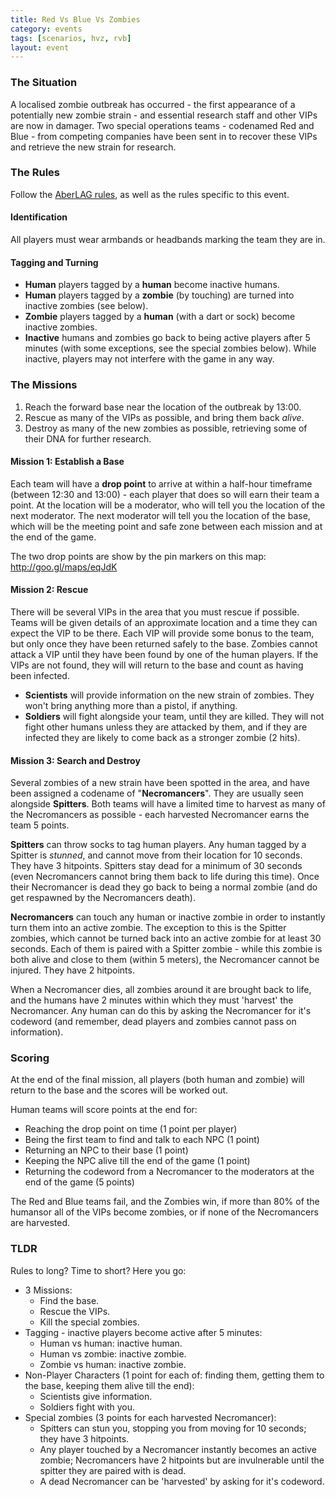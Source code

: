 ```yaml
---
title: Red Vs Blue Vs Zombies
category: events
tags: [scenarios, hvz, rvb]
layout: event
---
```


### The Situation

A localised zombie outbreak has occurred - the first appearance of a potentially new zombie strain - and essential research staff and other VIPs are now in damager. Two special operations teams - codenamed Red and Blue - from competing companies have been sent in to recover these VIPs and retrieve the new strain for research.

### The Rules

Follow the [AberLAG rules](http://www.aberlag.com/rules/), as well as the rules specific to this event.

#### Identification

All players must wear armbands or headbands marking the team they are in.

#### Tagging and Turning

+ **Human** players tagged by a **human** become inactive humans.
+ **Human** players tagged by a **zombie** (by touching) are turned into inactive zombies (see below).
+ **Zombie** players tagged by a **human** (with a dart or sock) become inactive zombies.
+ **Inactive** humans and zombies go back to being active players after 5 minutes (with some exceptions, see the special zombies below). While inactive, players may not interfere with the game in any way.

### The Missions

1. Reach the forward base near the location of the outbreak by 13:00.
2. Rescue as many of the VIPs as possible, and bring them back *alive*.
3. Destroy as many of the new zombies as possible, retrieving some of their DNA for further research.

#### Mission 1: Establish a Base

Each team will have a **drop point** to arrive at within a half-hour timeframe (between 12:30 and 13:00) - each player that does so will earn their team a point. At the location will be a moderator, who will tell you the location of the next moderator. The next moderator will tell you the location of the base, which will be the meeting point and safe zone between each mission and at the end of the game.

The two drop points are show by the pin markers on this map: http://goo.gl/maps/eqJdK

#### Mission 2: Rescue

There will be several VIPs in the area that you must rescue if possible. Teams will be given details of an approximate location and a time they can expect the VIP to be there. Each VIP will provide some bonus to the team, but only once they have been returned safely to the base. Zombies cannot attack a VIP until they have been found by one of the human players. If the VIPs are not found, they will will return to the base and count as having been infected.

- **Scientists** will provide information on the new strain of zombies. They won't bring anything more than a pistol, if anything.
- **Soldiers** will fight alongside your team, until they are killed. They will not fight other humans unless they are attacked by them, and if they are infected they are likely to come back as a stronger zombie (2 hits).

#### Mission 3: Search and Destroy

Several zombies of a new strain have been spotted in the area, and have been assigned a codename of "**Necromancers**". They are usually seen alongside **Spitters**. Both teams will have a limited time to harvest as many of the Necromancers as possible - each harvested Necromancer earns the team 5 points.

**Spitters** can throw socks to tag human players. Any human tagged by a Spitter is *stunned*, and cannot move from their location for 10 seconds. They have 3 hitpoints. Spitters stay dead for a minimum of 30 seconds (even Necromancers cannot bring them back to life during this time). Once their Necromancer is dead they go back to being a normal zombie (and do get respawned by the Necromancers death).

**Necromancers** can touch any human or inactive zombie in order to instantly turn them into an active zombie. The exception to this is the Spitter zombies, which cannot be turned back into an active zombie for at least 30 seconds. Each of them is paired with a Spitter zombie - while this zombie is both alive and close to them (within 5 meters), the Necromancer cannot be injured. They have 2 hitpoints.

When a Necromancer dies, all zombies around it are brought back to life, and the humans have 2 minutes within which they must 'harvest' the Necromancer. Any human can do this by asking the Necromancer for it's codeword (and remember, dead players and zombies cannot pass on information).

### Scoring

At the end of the final mission, all players (both human and zombie) will return to the base and the scores will be worked out.

Human teams will score points at the end for:

- Reaching the drop point on time (1 point per player)
- Being the first team to find and talk to each NPC (1 point)
- Returning an NPC to their base (1 point)
- Keeping the NPC alive till the end of the game (1 point)
- Returning the codeword from a Necromancer to the moderators at the end of the game (5 points)

The Red and Blue teams fail, and the Zombies win, if more than 80% of the humansor all of the VIPs become zombies, or if none of the Necromancers are harvested.

### TLDR

Rules to long? Time to short? Here you go:

+ 3 Missions:
  + Find the base.
  + Rescue the VIPs.
  + Kill the special zombies.
+ Tagging - inactive players become active after 5 minutes:
  + Human vs human: inactive human.
  + Human vs zombie: inactive zombie.
  + Zombie vs human: inactive zombie.
+ Non-Player Characters (1 point for each of: finding them, getting them to the base, keeping them alive till the end):
  + Scientists give information.
  + Soldiers fight with you.
+ Special zombies (3 points for each harvested Necromancer):
  + Spitters can stun you, stopping you from moving for 10 seconds; they have 3 hitpoints.
  + Any player touched by a Necromancer instantly becomes an active zombie; Necromancers have 2 hitpoints but are invulnerable until the spitter they are paired with is dead.
  + A dead Necromancer can be 'harvested' by asking for it's codeword.

